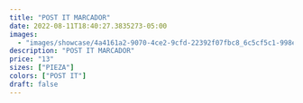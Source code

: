 ```yaml
---
title: "POST IT MARCADOR"
date: 2022-08-11T18:40:27.3835273-05:00
images:
  - "images/showcase/4a4161a2-9070-4ce2-9cfd-22392f07fbc8_6c5cf5c1-998e-483b-9287-8f1ce517185b.webp"
description: "POST IT MARCADOR"
price: "13"
sizes: ["PIEZA"]
colors: ["POST IT"]
draft: false
---
```

